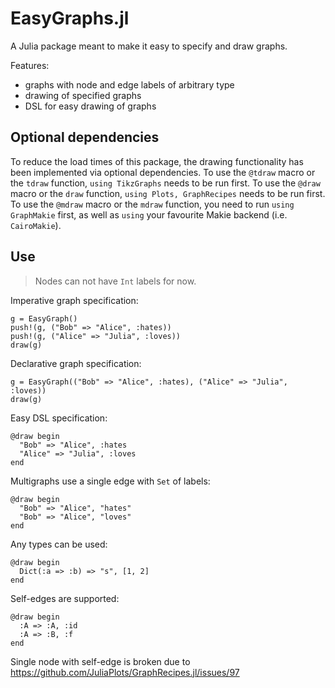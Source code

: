 # EasyGraphs.jl

A Julia package meant to make it easy to specify and draw graphs.

Features:
- graphs with node and edge labels of arbitrary type
- drawing of specified graphs
- DSL for easy drawing of graphs

## Optional dependencies
To reduce the load times of this package, the drawing functionality has been implemented via optional dependencies. 
To use the `@tdraw` macro or the `tdraw` function, `using TikzGraphs` needs to be run first. 
To use the `@draw` macro or the `draw` function, `using Plots, GraphRecipes` needs to be run first. 
To use the `@mdraw` macro or the `mdraw` function, you need to run `using GraphMakie` first, as well as `using` your favourite Makie backend (i.e. `CairoMakie`).

## Use

> Nodes can not have `Int` labels for now.

Imperative graph specification:
```
g = EasyGraph()
push!(g, ("Bob" => "Alice", :hates))
push!(g, ("Alice" => "Julia", :loves))
draw(g)
```

Declarative graph specification:
```
g = EasyGraph(("Bob" => "Alice", :hates), ("Alice" => "Julia", :loves))
draw(g)
```

Easy DSL specification:
```
@draw begin
  "Bob" => "Alice", :hates
  "Alice" => "Julia", :loves
end
```

Multigraphs use a single edge with `Set` of labels:
```
@draw begin
  "Bob" => "Alice", "hates"
  "Bob" => "Alice", "loves"
end
```

Any types can be used:
```
@draw begin
  Dict(:a => :b) => "s", [1, 2]
end
```

Self-edges are supported:
```
@draw begin
  :A => :A, :id
  :A => :B, :f
end
```

Single node with self-edge is broken due to https://github.com/JuliaPlots/GraphRecipes.jl/issues/97
